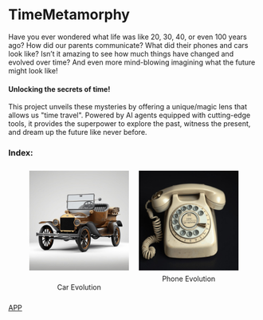 # TimeMetamorphy

Have you ever wondered what life was like 20, 30, 40, or even 100 years ago? How did our parents communicate? What did their phones and cars look like? 
Isn’t it amazing to see how much things have changed and evolved over time? And even more mind-blowing imagining what the future might look like!

#### **Unlocking the secrets of time!**

This project unveils these mysteries by offering a unique/magic lens that allows us "time travel". Powered by AI agents equipped with cutting-edge tools, it provides the superpower to explore the past, witness the present, and dream up the future like never before.  

### Index:
<div style="display: flex; justify-content: center; align-items: flex-start;">
  <figure style="margin: 10px; text-align: center;">
    <img src="car_evolution.gif" alt="Past Evolution" style="width: 200px;">
    <figcaption style="margin-top: 5px;"><br> Car Evolution</figcaption>
  </figure>
  <figure style="margin: 10px; text-align: center;">
    <img src="phone_evolution.gif" alt="Present Evolution" style="width: 200px;">
    <figcaption style="margin-top: 5px;">Phone Evolution</figcaption>
  </figure>
</div>










[APP](https://huggingface.co/spaces/AMfeta99/Object_Evolution_Generator)

